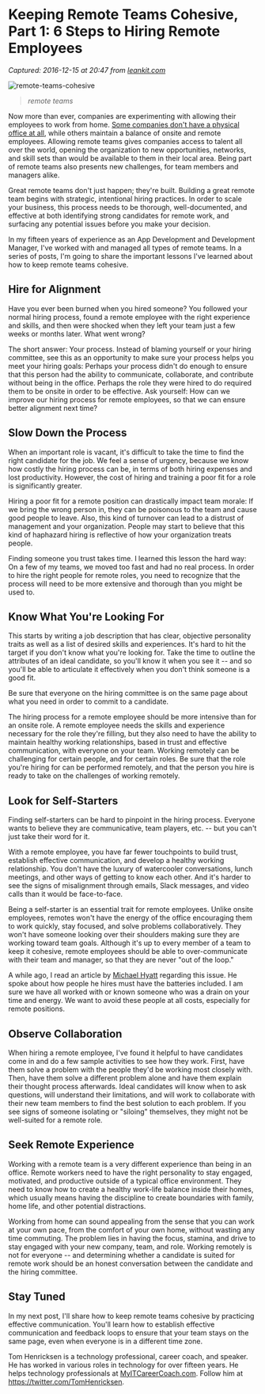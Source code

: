 # Keeping Remote Teams Cohesive, Part 1: 6 Steps to Hiring Remote Employees

_Captured: 2016-12-15 at 20:47 from [leankit.com](https://leankit.com/blog/2016/12/keeping-remote-teams-cohesive-part-1/)_

![remote-teams-cohesive](https://leankit.com/blog/wp-content/uploads/2016/11/RemoteTeamsCohesivePart1Blog-1024x614.jpg)

> _remote teams_

Now more than ever, companies are experimenting with allowing their employees to work from home. [Some companies don't have a physical office at all](https://open.buffer.com/no-office/), while others maintain a balance of onsite and remote employees. Allowing remote teams gives companies access to talent all over the world, opening the organization to new opportunities, networks, and skill sets than would be available to them in their local area. Being part of remote teams also presents new challenges, for team members and managers alike.

Great remote teams don't just happen; they're built. Building a great remote team begins with strategic, intentional hiring practices. In order to scale your business, this process needs to be thorough, well-documented, and effective at both identifying strong candidates for remote work, and surfacing any potential issues before you make your decision.

In my fifteen years of experience as an App Development and Development Manager, I've worked with and managed all types of remote teams. In a series of posts, I'm going to share the important lessons I've learned about how to keep remote teams cohesive.

## Hire for Alignment

Have you ever been burned when you hired someone? You followed your normal hiring process, found a remote employee with the right experience and skills, and then were shocked when they left your team just a few weeks or months later. What went wrong?

The short answer: Your process. Instead of blaming yourself or your hiring committee, see this as an opportunity to make sure your process helps you meet your hiring goals: Perhaps your process didn't do enough to ensure that this person had the ability to communicate, collaborate, and contribute without being in the office. Perhaps the role they were hired to do required them to be onsite in order to be effective. Ask yourself: How can we improve our hiring process for remote employees, so that we can ensure better alignment next time?

## Slow Down the Process

When an important role is vacant, it's difficult to take the time to find the right candidate for the job. We feel a sense of urgency, because we know how costly the hiring process can be, in terms of both hiring expenses and lost productivity. However, the cost of hiring and training a poor fit for a role is significantly greater.

Hiring a poor fit for a remote position can drastically impact team morale: If we bring the wrong person in, they can be poisonous to the team and cause good people to leave. Also, this kind of turnover can lead to a distrust of management and your organization. People may start to believe that this kind of haphazard hiring is reflective of how your organization treats people.

Finding someone you trust takes time. I learned this lesson the hard way: On a few of my teams, we moved too fast and had no real process. In order to hire the right people for remote roles, you need to recognize that the process will need to be more extensive and thorough than you might be used to.

## Know What You're Looking For

This starts by writing a job description that has clear, objective personality traits as well as a list of desired skills and experiences. It's hard to hit the target if you don't know what you're looking for. Take the time to outline the attributes of an ideal candidate, so you'll know it when you see it -- and so you'll be able to articulate it effectively when you don't think someone is a good fit.

Be sure that everyone on the hiring committee is on the same page about what you need in order to commit to a candidate.

The hiring process for a remote employee should be more intensive than for an onsite role. A remote employee needs the skills and experience necessary for the role they're filling, but they also need to have the ability to maintain healthy working relationships, based in trust and effective communication, with everyone on your team. Working remotely can be challenging for certain people, and for certain roles. Be sure that the role you're hiring for can be performed remotely, and that the person you hire is ready to take on the challenges of working remotely.

## Look for Self-Starters

Finding self-starters can be hard to pinpoint in the hiring process. Everyone wants to believe they are communicative, team players, etc. -- but you can't just take their word for it.

With a remote employee, you have far fewer touchpoints to build trust, establish effective communication, and develop a healthy working relationship. You don't have the luxury of watercooler conversations, lunch meetings, and other ways of getting to know each other. And it's harder to see the signs of misalignment through emails, Slack messages, and video calls than it would be face-to-face.

Being a self-starter is an essential trait for remote employees. Unlike onsite employees, remotes won't have the energy of the office encouraging them to work quickly, stay focused, and solve problems collaboratively. They won't have someone looking over their shoulders making sure they are working toward team goals. Although it's up to every member of a team to keep it cohesive, remote employees should be able to over-communicate with their team and manager, so that they are never "out of the loop."

A while ago, I read an article by [Michael Hyatt](https://michaelhyatt.com/batteries-included.html) regarding this issue. He spoke about how people he hires must have the batteries included. I am sure we have all worked with or known someone who was a drain on your time and energy. We want to avoid these people at all costs, especially for remote positions.

## Observe Collaboration

When hiring a remote employee, I've found it helpful to have candidates come in and do a few sample activities to see how they work. First, have them solve a problem with the people they'd be working most closely with. Then, have them solve a different problem alone and have them explain their thought process afterwards. Ideal candidates will know when to ask questions, will understand their limitations, and will work to collaborate with their new team members to find the best solution to each problem. If you see signs of someone isolating or "siloing" themselves, they might not be well-suited for a remote role.

## Seek Remote Experience

Working with a remote team is a very different experience than being in an office. Remote workers need to have the right personality to stay engaged, motivated, and productive outside of a typical office environment. They need to know how to create a healthy work-life balance inside their homes, which usually means having the discipline to create boundaries with family, home life, and other potential distractions.

Working from home can sound appealing from the sense that you can work at your own pace, from the comfort of your own home, without wasting any time commuting. The problem lies in having the focus, stamina, and drive to stay engaged with your new company, team, and role. Working remotely is not for everyone -- and determining whether a candidate is suited for remote work should be an honest conversation between the candidate and the hiring committee.

## Stay Tuned

In my next post, I'll share how to keep remote teams cohesive by practicing effective communication. You'll learn how to establish effective communication and feedback loops to ensure that your team stays on the same page, even when everyone is in a different time zone.

Tom Henricksen is a technology professional, career coach, and speaker. He has worked in various roles in technology for over fifteen years. He helps technology professionals at [MyITCareerCoach.com](http://myitcareercoach.com/). Follow him at <https://twitter.com/TomHenricksen>.
